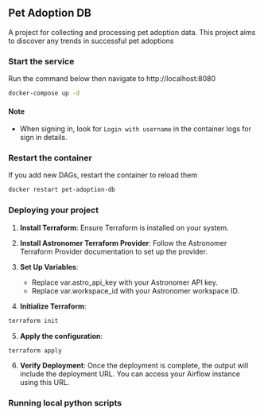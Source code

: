## Pet Adoption DB

A project for collecting and processing pet adoption data. This project aims to discover any trends in successful pet adoptions

### Start the service

Run the command below then navigate to http://localhost:8080

```sh
docker-compose up -d
```

#### Note

- When signing in, look for `Login with username` in the container logs for sign in details.

### Restart the container

If you add new DAGs, restart the container to reload them

```sh
docker restart pet-adoption-db
```

### Deploying your project

1. **Install Terraform**: Ensure Terraform is installed on your system.

2. **Install Astronomer Terraform Provider**: Follow the Astronomer Terraform Provider documentation to set up the provider.

3. **Set Up Variables**:
    - Replace var.astro_api_key with your Astronomer API key.
    - Replace var.workspace_id with your Astronomer workspace ID.

4. **Initialize Terraform**:
```sh
terraform init
```

5. **Apply the configuration**:
```sh
terraform apply
```

6. **Verify Deployment**: Once the deployment is complete, the output will include the deployment URL. You can access your Airflow instance using this URL.

### Running local python scripts

